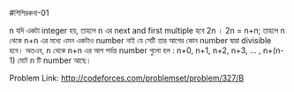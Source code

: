 #শিশিরকনা-01

n যদি একটা integer হয়, তাহলে n এর next and first multiple হবে 2n । 
2n = n+n;
তাহলে n থেকে  n+n এর মধ্যে এমন একটাও number নাই যে সেটি তার আগের কোন number দ্বারা divisible হবে।
অতএব, n থেকে n+n এর আগ পর্যন্ত number গুলো হল :
n+0, n+1, n+2, n+3, ... , n+(n-1) 
মোট n টি number আছে।

Problem Link: http://codeforces.com/problemset/problem/327/B

